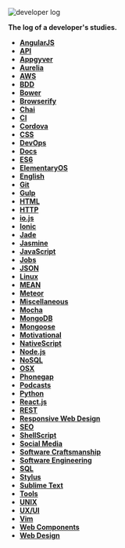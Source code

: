 ![developer log](http://i.imgur.com/FLO5Sar.png)

**The log of a developer's studies.**

* **[AngularJS](/source/angularjs.md)**
* **[API](source/api.md)**
* **[Appgyver](/source/appgyver.md)**
* **[Aurelia](/source/aurelia.md)**
* **[AWS](/source/aws.md)**
* **[BDD](/source/bdd.md)**
* **[Bower](/source/bower.md)**
* **[Browserify](/source/browserify.md)**
* **[Chai](/source/chai.md)**
* **[CI](/source/ci.md)**
* **[Cordova](/source/cordova.md)**
* **[CSS](/source/css.md)**
* **[DevOps](/source/devops.md)**
* **[Docs](/source/docs.md)**
* **[ES6](/source/ecmascript6.md)**
* **[ElementaryOS](/source/elementary-os.md)**
* **[English](/source/english.md)**
* **[Git](/source/git.md)**
* **[Gulp](/source/gulp.md)**
* **[HTML](/source/html.md)**
* **[HTTP](/source/http.md)**
* **[io.js](/source/iojs.md)**
* **[Ionic](/source/ionic.md)**
* **[Jade](/source/jade.md)**
* **[Jasmine](/source/jasmine.md)**
* **[JavaScript](/source/javascript.md)**
* **[Jobs](/source/jobs.md)**
* **[JSON](/source/json.md)**
* **[Linux](/source/linux.md)**
* **[MEAN](/source/mean.md)**
* **[Meteor](/source/meteor.md)**
* **[Miscellaneous](/source/miscellaneous.md)**
* **[Mocha](/source/mocha.md)**
* **[MongoDB](/source/mongodb.md)**
* **[Mongoose](/source/mongoose.md)**
* **[Motivational](/source/motivational.md)**
* **[NativeScript](/source/nativescript.md)**
* **[Node.js](/source/.md)**
* **[NoSQL](/source/.md)**
* **[OSX](/source/.md)**
* **[Phonegap](/source/.md)**
* **[Podcasts](/source/.md)**
* **[Python](/source/.md)**
* **[React.js](/source/.md)**
* **[REST](/source/.md)**
* **[Responsive Web Design](/source/.md)**
* **[SEO](/source/.md)**
* **[ShellScript](/source/.md)**
* **[Social Media](/source/.md)**
* **[Software Craftsmanship](/source/.md)**
* **[Software Engineering](/source/.md)**
* **[SQL](/source/.md)**
* **[Stylus](/source/.md)**
* **[Sublime Text](/source/.md)**
* **[Tools](/source/.md)**
* **[UNIX](/source/.md)**
* **[UX/UI](/source/.md)**
* **[Vim](/source/.md)**
* **[Web Components](/source/.md)**
* **[Web Design](/source/.md)**